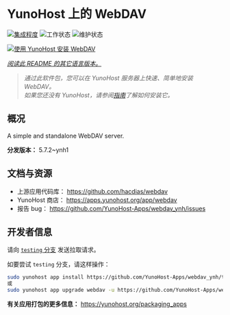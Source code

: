 <!--
注意：此 README 由 <https://github.com/YunoHost/apps/tree/master/tools/readme_generator> 自动生成
请勿手动编辑。
-->

# YunoHost 上的 WebDAV

[![集成程度](https://apps.yunohost.org/badge/integration/webdav)](https://ci-apps.yunohost.org/ci/apps/webdav/)
![工作状态](https://apps.yunohost.org/badge/state/webdav)
![维护状态](https://apps.yunohost.org/badge/maintained/webdav)

[![使用 YunoHost 安装 WebDAV](https://install-app.yunohost.org/install-with-yunohost.svg)](https://install-app.yunohost.org/?app=webdav)

*[阅读此 README 的其它语言版本。](./ALL_README.md)*

> *通过此软件包，您可以在 YunoHost 服务器上快速、简单地安装 WebDAV。*  
> *如果您还没有 YunoHost，请参阅[指南](https://yunohost.org/install)了解如何安装它。*

## 概况

A simple and standalone WebDAV server. 

**分发版本：** 5.7.2~ynh1
## 文档与资源

- 上游应用代码库： <https://github.com/hacdias/webdav>
- YunoHost 商店： <https://apps.yunohost.org/app/webdav>
- 报告 bug： <https://github.com/YunoHost-Apps/webdav_ynh/issues>

## 开发者信息

请向 [`testing` 分支](https://github.com/YunoHost-Apps/webdav_ynh/tree/testing) 发送拉取请求。

如要尝试 `testing` 分支，请这样操作：

```bash
sudo yunohost app install https://github.com/YunoHost-Apps/webdav_ynh/tree/testing --debug
或
sudo yunohost app upgrade webdav -u https://github.com/YunoHost-Apps/webdav_ynh/tree/testing --debug
```

**有关应用打包的更多信息：** <https://yunohost.org/packaging_apps>
